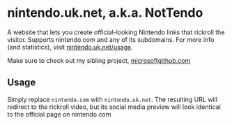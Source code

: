 # nintendo.uk.net, a.k.a. NotTendo

A website that lets you create official-looking Nintendo links that rickroll the visitor. Supports nintendo.com and any of its subdomains. For more info (and statistics), visit [nintendo.uk.net/usage](https://nintendo.uk.net/usage).

Make sure to check out my sibling project, [microsoftgithub.com](https://microsoftgithub.com/usage)

## Usage

Simply replace `nintendo.com` with `nintendo.uk.net`. The resulting URL will redirect to the rickroll video, but its social media preview will look identical to the official page on nintendo.com

